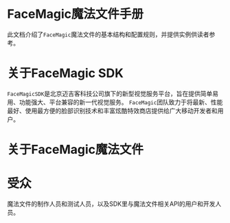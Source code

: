 <!-- toc --> 
# FaceMagic魔法文件手册

此文档介绍了`FaceMagic`魔法文件的基本结构和配置规则，并提供实例供读者参考。
# 关于FaceMagic SDK
`FaceMagicSDK`是北京迈吉客科技公司旗下的新型视觉服务平台，旨在提供简单易用、功能强大、平台兼容的新一代视觉服务。
`FaceMagic`团队致力于将最新、性能最好、使用最方便的脸部识别技术和丰富炫酷特效商店提供给广大移动开发者和用户。
# 关于FaceMagic魔法文件

# 受众
魔法文件的制作人员和测试人员，以及SDK里与魔法文件相关API的用户和开发人员。




